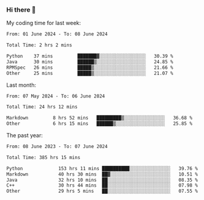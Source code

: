 ### Hi there 👋

My coding time for last week:

<!--START_SECTION:week-->

```txt
From: 01 June 2024 - To: 08 June 2024

Total Time: 2 hrs 2 mins

Python    37 mins         ███████▓░░░░░░░░░░░░░░░░░   30.39 %
Java      30 mins         ██████▒░░░░░░░░░░░░░░░░░░   24.85 %
RPMSpec   26 mins         █████▒░░░░░░░░░░░░░░░░░░░   21.66 %
Other     25 mins         █████▒░░░░░░░░░░░░░░░░░░░   21.07 %
```

<!--END_SECTION:week-->

Last month:

<!--START_SECTION:month-->

```txt
From: 07 May 2024 - To: 06 June 2024

Total Time: 24 hrs 12 mins

Markdown         8 hrs 52 mins   █████████▒░░░░░░░░░░░░░░░   36.68 %
Other            6 hrs 15 mins   ██████▒░░░░░░░░░░░░░░░░░░   25.85 %
```

<!--END_SECTION:month-->

The past year:

<!--START_SECTION:year-->

```txt
From: 08 June 2023 - To: 07 June 2024

Total Time: 385 hrs 15 mins

Python             153 hrs 11 mins ██████████░░░░░░░░░░░░░░░   39.76 %
Markdown           40 hrs 30 mins  ██▓░░░░░░░░░░░░░░░░░░░░░░   10.51 %
Java               32 hrs 10 mins  ██░░░░░░░░░░░░░░░░░░░░░░░   08.35 %
C++                30 hrs 44 mins  ██░░░░░░░░░░░░░░░░░░░░░░░   07.98 %
Other              29 hrs 5 mins   ██░░░░░░░░░░░░░░░░░░░░░░░   07.55 %
```

<!--END_SECTION:year-->
